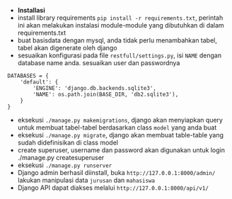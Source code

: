*  **Installasi**
*  install library requirements `pip install -r requirements.txt`, perintah ini akan melakukan instalasi module-module yang dibutuhkan di dalam requirements.txt
*  buat basisdata dengan mysql, anda tidak perlu menambahkan tabel, tabel akan digenerate oleh django
*  sesuaikan konfigurasi pada file `restfull/settings.py`, isi `NAME` dengan database name anda. sesuaikan user dan passwordnya
```
DATABASES = {
    'default': {
        'ENGINE': 'django.db.backends.sqlite3',
        'NAME': os.path.join(BASE_DIR, 'db2.sqlite3'),
    }
}
```
*  eksekusi `./manage.py makemigrations`, django akan menyiapkan query untuk membuat tabel-tabel berdasarkan class `model` yang anda buat
*  eksekusi `./manage.py migrate`, django akan membuat table-table yang sudah didefinisikan di class model
*  create superuser, username dan password akan digunakan untuk login
     ./manage.py createsuperuser
*  eksekusi `./manage.py runserver`
*  Django admin berhasil diinstall, buka `http://127.0.0.1:8000/admin/` lakukan manipulasi data `jurusan` dan `mahasiswa`
*  Django API dapat diakses melalui `http://127.0.0.1:8000/api/v1/`

